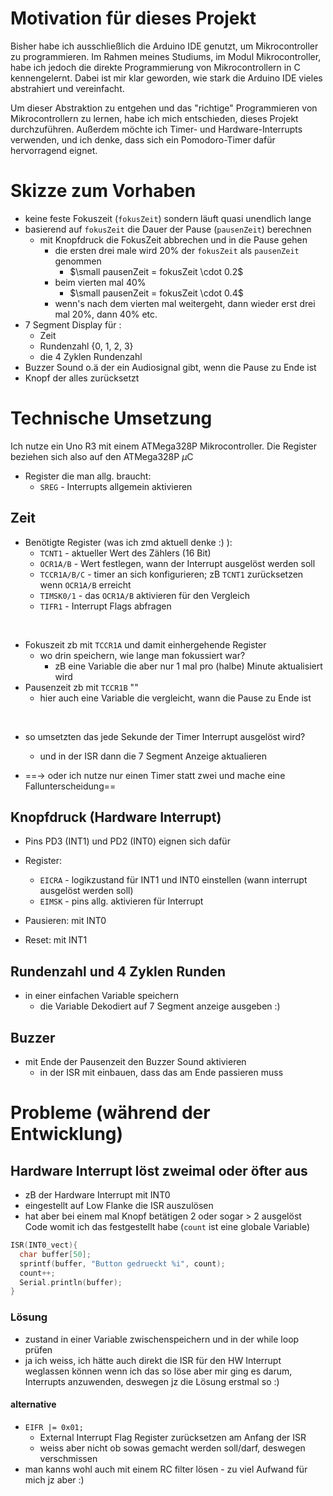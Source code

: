 # Motivation für dieses Projekt 
Bisher habe ich ausschließlich die Arduino IDE genutzt, um Mikrocontroller zu programmieren. Im Rahmen meines Studiums, im Modul Mikrocontroller, habe ich jedoch die direkte Programmierung von Mikrocontrollern in C kennengelernt. Dabei ist mir klar geworden, wie stark die Arduino IDE vieles abstrahiert und vereinfacht.

Um dieser Abstraktion zu entgehen und das "richtige" Programmieren von Mikrocontrollern zu lernen, habe ich mich entschieden, dieses Projekt durchzuführen. Außerdem möchte ich Timer- und Hardware-Interrupts verwenden, und ich denke, dass sich ein Pomodoro-Timer dafür hervorragend eignet.

# Skizze zum Vorhaben
- keine feste Fokuszeit (`fokusZeit`) sondern läuft quasi unendlich lange
- basierend auf `fokusZeit` die Dauer der Pause (`pausenZeit`) berechnen
    - mit Knopfdruck die FokusZeit abbrechen und in die Pause gehen
        - die ersten drei male wird 20% der `fokusZeit` als `pausenZeit` genommen
            -  $\small pausenZeit = fokusZeit \cdot 0.2$
        - beim vierten mal 40% 
            - $\small  pausenZeit = fokusZeit \cdot 0.4$
        - wenn's nach dem vierten mal weitergeht, dann wieder erst drei mal 20%, dann 40% etc. 
- 7 Segment Display für : 
    - Zeit 
    - Rundenzahl {0, 1, 2, 3}
    - die 4 Zyklen Rundenzahl
- Buzzer Sound o.ä der ein Audiosignal gibt, wenn die Pause zu Ende ist
- Knopf der alles zurücksetzt


# Technische Umsetzung

Ich nutze ein Uno R3 mit einem ATMega328P Mikrocontroller. 
Die Register beziehen sich also auf den ATMega328P $\mu$C 

- Register die man allg. braucht: 
    - `SREG` - Interrupts allgemein aktivieren


## Zeit
- Benötigte Register (was ich zmd aktuell denke :) ):
    - `TCNT1` - aktueller Wert des Zählers (16 Bit)
    - `OCR1A/B` - Wert festlegen, wann der Interrupt ausgelöst werden soll
    - `TCCR1A/B/C` - timer an sich konfigurieren; zB `TCNT1` zurücksetzen wenn `OCR1A/B` erreicht
    - `TIMSK0/1` - das `OCR1A/B` aktivieren für den Vergleich
    - `TIFR1` - Interrupt Flags abfragen

<br/>

- Fokuszeit zb mit `TCCR1A` und damit einhergehende Register
    - wo drin speichern, wie lange man fokussiert war?
        - zB eine Variable die aber nur 1 mal pro (halbe) Minute aktualisiert wird
- Pausenzeit zb mit `TCCR1B` ""
    - hier auch eine Variable die vergleicht, wann die Pause zu Ende ist
<br/>

- so umsetzten das jede Sekunde der Timer Interrupt ausgelöst wird? 
    - und in der ISR dann die 7 Segment Anzeige aktualieren

- ==$\rightarrow$ oder ich nutze nur einen Timer statt zwei und mache eine Fallunterscheidung==


## Knopfdruck (Hardware Interrupt)
- Pins PD3 (INT1) und PD2 (INT0) eignen sich dafür
- Register: 
    - `EICRA` - logikzustand für INT1 und INT0 einstellen (wann interrupt ausgelöst werden soll)
    - `EIMSK` - pins allg. aktivieren für Interrupt

- Pausieren: mit INT0
- Reset: mit INT1

## Rundenzahl und 4 Zyklen Runden
- in einer einfachen Variable speichern 
    - die Variable Dekodiert auf 7 Segment anzeige ausgeben :)

## Buzzer
- mit Ende der Pausenzeit den Buzzer Sound aktivieren
    - in der ISR mit einbauen, dass das am Ende passieren muss


# Probleme (während der Entwicklung)

## Hardware Interrupt löst zweimal oder öfter aus

- zB der Hardware Interrupt mit INT0
- eingestellt auf Low Flanke die ISR auszulösen
- hat aber bei einem mal Knopf betätigen 2 oder sogar $\gt$ 2 ausgelöst
Code womit ich das festgestellt habe (`count` ist eine globale Variable)
```c
ISR(INT0_vect){
  char buffer[50];
  sprintf(buffer, "Button gedrueckt %i", count);
  count++;
  Serial.println(buffer);
}
```
### Lösung
- zustand in einer Variable zwischenspeichern und in der while loop prüfen 
- ja ich weiss, ich hätte auch direkt die ISR für den HW Interrupt weglassen können wenn ich das so löse aber mir ging es darum, Interrupts anzuwenden, deswegen jz die Lösung erstmal so :)
#### alternative
- `EIFR |= 0x01;` 
    - External Interrupt Flag Register zurücksetzen am Anfang der ISR
    - weiss aber nicht ob sowas gemacht werden soll/darf, deswegen verschmissen
- man kanns wohl auch mit einem RC filter lösen - zu viel Aufwand für mich jz aber :)


